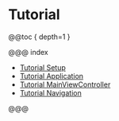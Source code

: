 # Tutorial

@@toc { depth=1 }

@@@ index

 - [Tutorial Setup](setup.md)
 - [Tutorial Application](application.md)
 - [Tutorial MainViewController](main_view.md)
 - [Tutorial Navigation](navigation.md)

@@@